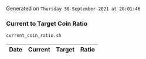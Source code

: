 Generated on `Thursday 30-September-2021 at 20:01:46`

### Current to Target Coin Ratio
`current_coin_ratio.sh`

Date|Current|Target|Ratio
---|---|---|---
